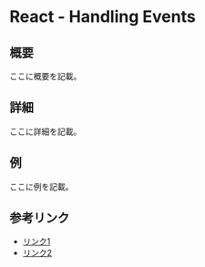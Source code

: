 # React - Handling Events

## 概要
ここに概要を記載。

## 詳細
ここに詳細を記載。

## 例
ここに例を記載。

## 参考リンク
- [リンク1]()
- [リンク2]()
